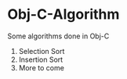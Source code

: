 # Obj-C-Algorithm
Some algorithms done in Obj-C <br>

1. Selection Sort
2. Insertion Sort
3. More to come
